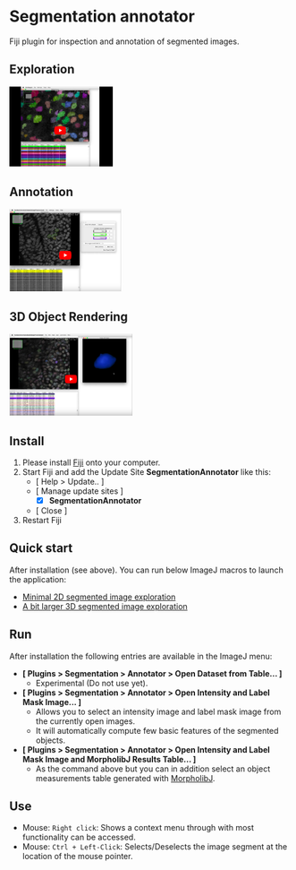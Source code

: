 # Segmentation annotator

Fiji plugin for inspection and annotation of segmented images.

## Exploration

<a href="https://youtu.be/EvAvqQKFkMQ"><img src="doc/segmented-image-exploration-youtube.png" width="185"></a>

## Annotation

<a href="https://youtu.be/PMe4d6EpqGk"><img src="doc/object-annotation-youtube.png" width="200"></a>

## 3D Object Rendering

<a href="https://youtu.be/SOw_QtP0DsM"><img src="doc/3d-object-rendering-youtube.png" width="220"></a>

## Install

1. Please install [Fiji](https://fiji.sc) onto your computer.
1. Start Fiji and add the Update Site **SegmentationAnnotator** like this:
   - [ Help > Update.. ]
   - [ Manage update sites ]
      - [X] **SegmentationAnnotator** 
   - [ Close ]
1. Restart Fiji

## Quick start

After installation (see above). You can run below ImageJ macros to launch the application:

- [Minimal 2D segmented image exploration](https://raw.githubusercontent.com/tischi/segmentation-annotator/master/scripts/2d-image-two-objects.ijm)
- [A bit larger 3D segmented image exploration](https://raw.githubusercontent.com/tischi/segmentation-annotator/master/scripts/3d-image-many-objects.ijm)

## Run

After installation the following entries are available in the ImageJ menu:

- **[ Plugins > Segmentation > Annotator > Open Dataset from Table... ]**
  - Experimental (Do not use yet).
- **[ Plugins > Segmentation > Annotator > Open Intensity and Label Mask Image... ]**
  - Allows you to select an intensity image and label mask image from the currently open images.
  - It will automatically compute few basic features of the segmented objects. 
- **[ Plugins > Segmentation > Annotator > Open Intensity and Label Mask Image and MorpholibJ Results Table... ]**
  - As the command above but you can in addition select an object measurements table generated with [MorpholibJ](https://imagej.net/plugins/morpholibj).

## Use

- Mouse: `Right click`: Shows a context menu through with most functionality can be accessed.
- Mouse: `Ctrl + Left-Click`: Selects/Deselects the image segment at the location of the mouse pointer.

